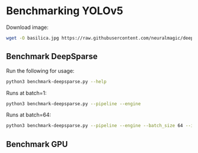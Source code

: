 # Benchmarking YOLOv5

Download image:
```bash
wget -O basilica.jpg https://raw.githubusercontent.com/neuralmagic/deepsparse/main/src/deepsparse/yolo/sample_images/basilica.jpg
```

## Benchmark DeepSparse

Run the following for usage:

```bash
python3 benchmark-deepsparse.py --help
```

Runs at batch=1:
```bash
python3 benchmark-deepsparse.py --pipeline --engine
```

Runs at batch=64:
```bash
python3 benchmark-deepsparse.py --pipeline --engine --batch_size 64 --iterations 5
```

## Benchmark GPU
